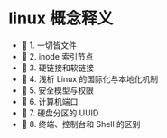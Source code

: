 # linux 概念释义

* 📄 1. 一切皆文件
* 📄 2. inode 索引节点
* 📄 3. 硬链接和软链接
* 📄 4. 浅析 Linux 的国际化与本地化机制
* 📄 5. 安全模型与权限
* 📄 6. 计算机端口
* 📄 7. 硬盘分区的 UUID
* 📄 8. 终端、控制台和 Shell 的区别

　　‍
